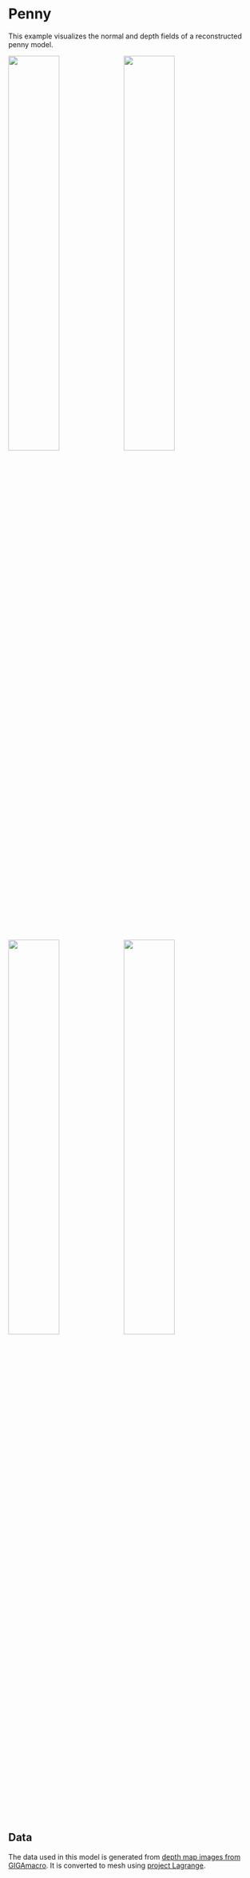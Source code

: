 # Penny

This example visualizes the normal and depth fields of a reconstructed penny model.

[<img src="https://github.com/qnzhou/hakowan-gallery/blob/main/gallery/Penny/results/penny.png?raw=true" width=45%/>](https://github.com/qnzhou/hakowan-gallery/blob/main/gallery/Penny/results/penny.png?raw=true)
[<img src="https://github.com/qnzhou/hakowan-gallery/blob/main/gallery/Penny/results/penny_normal_aov.png?raw=true" width=45%/>](https://github.com/qnzhou/hakowan-gallery/blob/main/gallery/Penny/results/penny_normal_aov.png?raw=true)

[<img src="https://github.com/qnzhou/hakowan-gallery/blob/main/gallery/Penny/results/penny_depth_aov.png?raw=true" width=45%/>](https://github.com/qnzhou/hakowan-gallery/blob/main/gallery/Penny/results/penny_depth_aov.png?raw=true)
[<img src="https://github.com/qnzhou/hakowan-gallery/blob/main/gallery/Penny/results/penny_depth_aov_color.png?raw=true" width=45%/>](https://github.com/qnzhou/hakowan-gallery/blob/main/gallery/Penny/results/penny_depth_aov_color.png?raw=true)

## Data

The data used in this model is generated from [depth map images from GIGAmacro](https://viewer.gigamacro.com/view/71fde4b511d19569?x1=23537.00&y1=-23808.00&res1=47.14&rot1=0.00). It is converted to mesh using [project Lagrange](https://opensource.adobe.com/lagrange-docs/).
